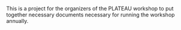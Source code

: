This is a project for the organizers of the PLATEAU workshop to put together necessary documents necessary for running the workshop annually.